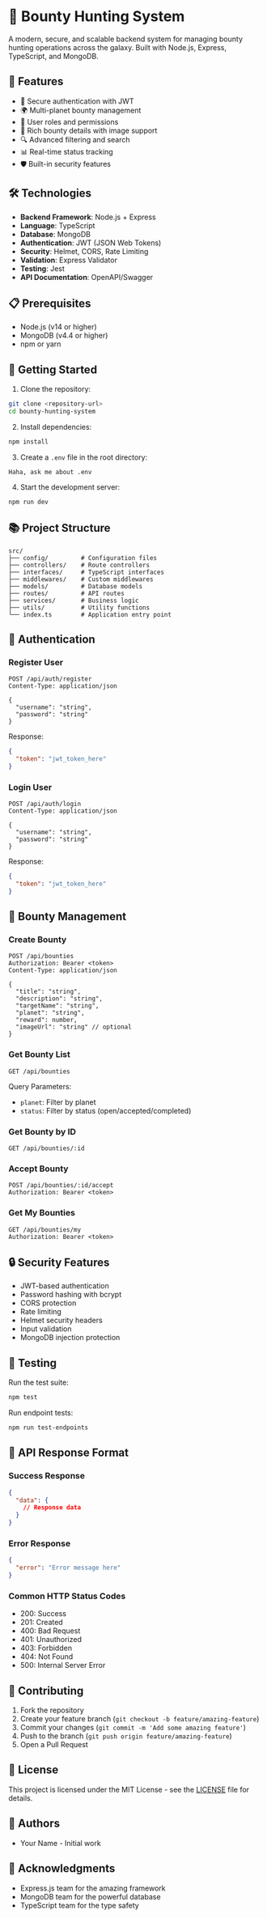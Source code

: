 # 🎯 Bounty Hunting System

A modern, secure, and scalable backend system for managing bounty hunting operations across the galaxy. Built with Node.js, Express, TypeScript, and MongoDB.

## 🚀 Features

- 🔐 Secure authentication with JWT
- 🌍 Multi-planet bounty management
- 👤 User roles and permissions
- 📝 Rich bounty details with image support
- 🔍 Advanced filtering and search
- 📊 Real-time status tracking
- 🛡️ Built-in security features

## 🛠️ Technologies

- **Backend Framework**: Node.js + Express
- **Language**: TypeScript
- **Database**: MongoDB
- **Authentication**: JWT (JSON Web Tokens)
- **Security**: Helmet, CORS, Rate Limiting
- **Validation**: Express Validator
- **Testing**: Jest
- **API Documentation**: OpenAPI/Swagger

## 📋 Prerequisites

- Node.js (v14 or higher)
- MongoDB (v4.4 or higher)
- npm or yarn

## 🚀 Getting Started

1. Clone the repository:

```bash
git clone <repository-url>
cd bounty-hunting-system
```

2. Install dependencies:

```bash
npm install
```

3. Create a `.env` file in the root directory:

```env
Haha, ask me about .env
```

4. Start the development server:

```bash
npm run dev
```

## 📚 Project Structure

```
src/
├── config/         # Configuration files
├── controllers/    # Route controllers
├── interfaces/     # TypeScript interfaces
├── middlewares/    # Custom middlewares
├── models/         # Database models
├── routes/         # API routes
├── services/       # Business logic
├── utils/          # Utility functions
└── index.ts        # Application entry point
```

## 🔐 Authentication

### Register User

```http
POST /api/auth/register
Content-Type: application/json

{
  "username": "string",
  "password": "string"
}
```

Response:

```json
{
  "token": "jwt_token_here"
}
```

### Login User

```http
POST /api/auth/login
Content-Type: application/json

{
  "username": "string",
  "password": "string"
}
```

Response:

```json
{
  "token": "jwt_token_here"
}
```

## 🎯 Bounty Management

### Create Bounty

```http
POST /api/bounties
Authorization: Bearer <token>
Content-Type: application/json

{
  "title": "string",
  "description": "string",
  "targetName": "string",
  "planet": "string",
  "reward": number,
  "imageUrl": "string" // optional
}
```

### Get Bounty List

```http
GET /api/bounties
```

Query Parameters:

- `planet`: Filter by planet
- `status`: Filter by status (open/accepted/completed)

### Get Bounty by ID

```http
GET /api/bounties/:id
```

### Accept Bounty

```http
POST /api/bounties/:id/accept
Authorization: Bearer <token>
```

### Get My Bounties

```http
GET /api/bounties/my
Authorization: Bearer <token>
```

## 🔒 Security Features

- JWT-based authentication
- Password hashing with bcrypt
- CORS protection
- Rate limiting
- Helmet security headers
- Input validation
- MongoDB injection protection

## 🧪 Testing

Run the test suite:

```bash
npm test
```

Run endpoint tests:

```bash
npm run test-endpoints
```

## 📝 API Response Format

### Success Response

```json
{
  "data": {
    // Response data
  }
}
```

### Error Response

```json
{
  "error": "Error message here"
}
```

### Common HTTP Status Codes

- 200: Success
- 201: Created
- 400: Bad Request
- 401: Unauthorized
- 403: Forbidden
- 404: Not Found
- 500: Internal Server Error

## 🤝 Contributing

1. Fork the repository
2. Create your feature branch (`git checkout -b feature/amazing-feature`)
3. Commit your changes (`git commit -m 'Add some amazing feature'`)
4. Push to the branch (`git push origin feature/amazing-feature`)
5. Open a Pull Request

## 📄 License

This project is licensed under the MIT License - see the [LICENSE](LICENSE) file for details.

## 👥 Authors

- Your Name - Initial work

## 🙏 Acknowledgments

- Express.js team for the amazing framework
- MongoDB team for the powerful database
- TypeScript team for the type safety
